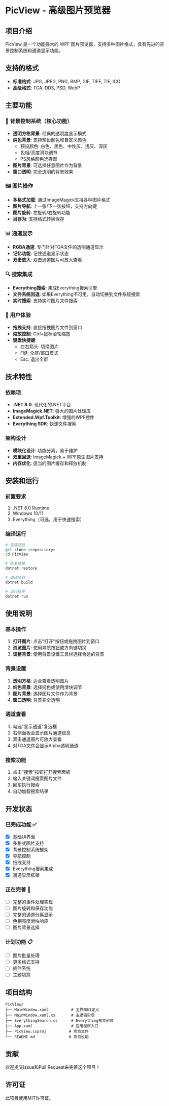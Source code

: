 # PicView - 高级图片预览器

## 项目介绍

PicView 是一个功能强大的 WPF 图片预览器，支持多种图片格式，具有先进的背景控制系统和通道显示功能。

## 支持的格式

- **标准格式**: JPG, JPEG, PNG, BMP, GIF, TIFF, TIF, ICO
- **高级格式**: TGA, DDS, PSD, WebP

## 主要功能

### 🎨 背景控制系统（核心功能）
- **透明方格背景**: 经典的透明度显示模式
- **纯色背景**: 支持预设颜色和自定义颜色
  - 预设颜色: 白色、黑色、中性灰、浅灰、深灰
  - 色相/亮度滑块调节
  - PS风格颜色选择器
- **图片背景**: 可选择任意图片作为背景
- **窗口透明**: 完全透明的背景效果

### 🖼️ 图片操作
- **多格式加载**: 通过ImageMagick支持各种图片格式
- **图片导航**: 上一张/下一张按钮，支持方向键
- **图片旋转**: 左旋转/右旋转功能
- **另存为**: 支持格式转换保存

### 📊 通道显示
- **RGBA通道**: 专门针对TGA文件的透明通道显示
- **记忆功能**: 记住通道显示状态
- **双击放大**: 双击通道图片可放大查看

### 🔍 搜索集成
- **Everything搜索**: 集成Everything搜索引擎
- **文件系统回退**: 如果Everything不可用，自动切换到文件系统搜索
- **实时搜索**: 支持实时图片文件搜索

### 🎯 用户体验
- **拖拽支持**: 直接拖拽图片文件到窗口
- **缩放控制**: Ctrl+鼠标滚轮缩放
- **键盘快捷键**: 
  - 左右箭头: 切换图片
  - F键: 全屏/窗口模式
  - Esc: 退出全屏

## 技术特性

### 依赖项
- **.NET 8.0**: 现代化的.NET平台
- **ImageMagick.NET**: 强大的图片处理库
- **Extended.Wpf.Toolkit**: 增强的WPF控件
- **Everything SDK**: 快速文件搜索

### 架构设计
- **模块化设计**: 功能分离，易于维护
- **双重回退**: ImageMagick + WPF原生图片支持
- **内存优化**: 适当的图片缓存和释放机制

## 安装和运行

### 前置要求
1. .NET 8.0 Runtime
2. Windows 10/11
3. Everything（可选，用于快速搜索）

### 编译运行
```bash
# 克隆项目
git clone <repository>
cd PicView

# 恢复依赖
dotnet restore

# 编译项目
dotnet build

# 运行程序
dotnet run
```

## 使用说明

### 基本操作
1. **打开图片**: 点击"打开"按钮或拖拽图片到窗口
2. **浏览图片**: 使用导航按钮或方向键切换
3. **调整背景**: 使用背景设置工具栏选择合适的背景

### 背景设置
1. **透明方格**: 适合查看透明图片
2. **纯色背景**: 选择纯色或使用滑块调节
3. **图片背景**: 选择图片文件作为背景
4. **窗口透明**: 背景完全透明

### 通道查看
1. 勾选"显示通道"复选框
2. 右侧面板会显示图片通道信息
3. 双击通道图片可放大查看
4. 对TGA文件会显示Alpha透明通道

### 搜索功能
1. 点击"搜索"按钮打开搜索面板
2. 输入关键词搜索图片文件
3. 回车执行搜索
4. 自动加载搜索结果

## 开发状态

### 已完成功能 ✅
- [x] 基础UI界面
- [x] 多格式图片支持
- [x] 背景控制系统框架
- [x] 导航控制
- [x] 拖拽支持
- [x] Everything搜索集成
- [x] 通道显示框架

### 正在完善 🚧
- [ ] 完整的事件处理实现
- [ ] 图片旋转和保存功能
- [ ] 完整的通道分离显示
- [ ] 色相亮度滑块响应
- [ ] 图片背景选择

### 计划功能 📋
- [ ] 图片批量处理
- [ ] 更多格式支持
- [ ] 插件系统
- [ ] 主题切换

## 项目结构
```
PicView/
├── MainWindow.xaml          # 主界面UI定义
├── MainWindow.xaml.cs       # 主逻辑实现
├── EverythingSearch.cs      # Everything搜索封装
├── App.xaml                 # 应用程序入口
├── PicView.csproj          # 项目文件
└── README.md               # 项目说明
```

## 贡献

欢迎提交Issue和Pull Request来完善这个项目！

## 许可证

此项目使用MIT许可证。 